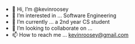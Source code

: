 - 👋 Hi, I’m @kevinroosey
- 👀 I’m interested in ... Software Engineering
- 🌱 I’m currently ... a 2nd year CS student
- 💞️ I’m looking to collaborate on ... 
- 📫 How to reach me ... kevinroosey@gmail.com

<!---
kevinroosey/kevinroosey is a ✨ special ✨ repository because its `README.md` (this file) appears on your GitHub profile.
You can click the Preview link to take a look at your changes.
--->
